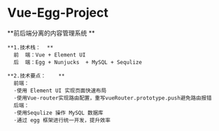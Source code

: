 # Vue-Egg-Project
**前后端分离的内容管理系统 **

	**1.技术栈：  **
	  前  端：Vue + Element UI   
	  后  端：Egg + Nunjucks  + MySQL + Sequlize  
	  
	**2.技术要点：    ** 
	  前端：  
	  ·使用 Element UI 实现页面快速布局  
	  ·使用Vue-router实现路由配置，重写vueRouter.prototype.push避免路由报错  
	  后端：  
	  ·使用Sequlize 操作 MySQL 数据库  
	  ·通过 egg 框架进行统一开发，提升效率  
    
    
  



